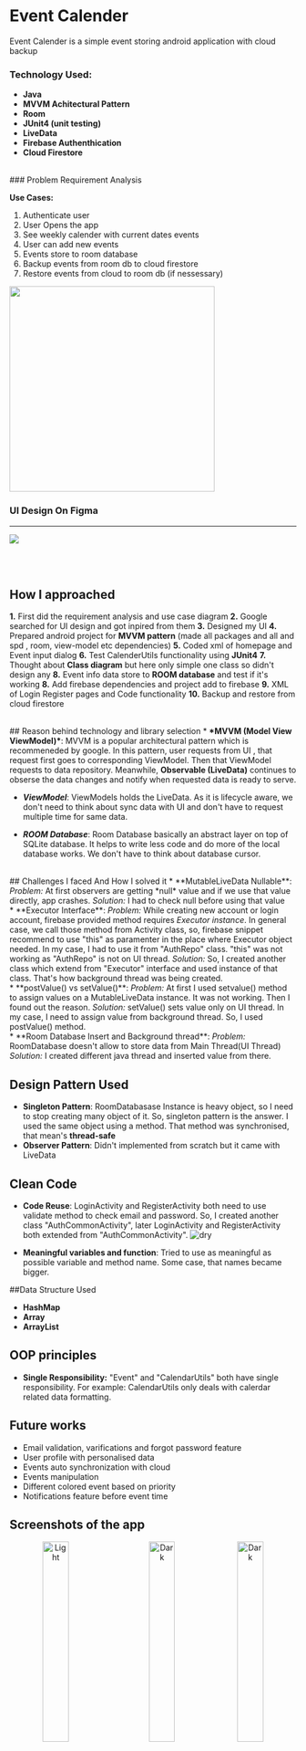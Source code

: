 # Event Calender 
Event Calender is a simple event storing android application with cloud backup

### Technology Used:<b>
* Java 
* MVVM Achitectural Pattern
* Room 
* JUnit4 (unit testing)
* LiveData
* Firebase Authenthication
* Cloud Firestore</b>
<br>
### Problem Requirement Analysis

<b>Use Cases:</b> 
1. Authenticate user
2. User Opens the app
3. See weekly calender with current dates events
4. User can add new events
5. Events store to room database
6. Backup events from room db to cloud firestore
7. Restore events from cloud to room db (if nessessary)

<img src="https://user-images.githubusercontent.com/30120066/135444568-27e6b476-eaf7-463d-a82e-67bc2bb522c4.jpeg" height="360"/>


### UI Design On Figma
------------------

<img src="https://user-images.githubusercontent.com/30120066/135445079-a3ad392e-5276-4cc4-9d18-5741c3a41313.jpg"  />

<br><br>

## How I approached
<b>1.</b> First did the requirement analysis and use case diagram
<b>2.</b> Google searched for UI design and got inpired from them
<b>3.</b> Designed my UI
<b>4.</b> Prepared android project for <b>MVVM pattern</b> (made all packages and all and spd , room, view-model etc dependencies) 
<b>5.</b> Coded xml of homepage and Event input dialog
<b>6.</b> Test CalenderUtils functionality using <b>JUnit4</b>
<b>7.</b> Thought about <b>Class diagram</b> but here only simple one class so didn't design any
<b>8.</b> Event info data store to <b>ROOM database</b> and test if it's working
<b>8.</b> Add firebase dependencies and project add to firebase
<b>9.</b> XML of Login Register pages and Code functionality
<b>10.</b> Backup and restore from cloud firestore

<br>
## Reason behind technology and library selection
* <b >*MVVM (Model View ViewModel)*</b>: MVVM is a popular architectural pattern which is recommeneded by google. 
In this pattern, user requests from UI , that request first goes to corresponding ViewModel. Then that ViewModel requests to data repository. Meanwhile, <b>Observable (LiveData)</b> continues to obserse the data changes and notify when requested data is ready to serve.

* *<b>ViewModel</b>*: ViewModels holds the LiveData. As it is lifecycle aware, we don't need to think about sync data with UI and don't have to request multiple time for same data.

* *<b>ROOM Database</b>*: Room Database basically an abstract layer on top of SQLite database. It helps to write less code and do more of the local database works. We don't have to think about database cursor.

<br>
## Challenges I faced And How I solved it
* **MutableLiveData Nullable**: 
<i>Problem:</i> At first observers are getting *null* value and if we use that value directly, app crashes.
<i>Solution:</i> I had to check null before using that value
<br>
* **Executor Interface**: 
<i>Problem:</i> While creating new account or login account, firebase provided method requires <i>Executor instance</i>. In general case, we call those method from Activity class, so, firebase snippet recommend to use "this" as paramenter in the place where Executor object needed.
In my case, I had to use it from "AuthRepo" class. "this" was not working as "AuthRepo" is not on UI thread. 
<i>Solution:</i> So, I created another class which extend from "Executor" interface and used instance of that class. That's how background thread was being created. 
<br>
* **postValue() vs setValue()**: 
<i>Problem:</i> At first I used setvalue() method to assign values on a MutableLiveData instance. It was not working. Then I found out the reason. 
<i>Solution:</i> setValue() sets value only on UI thread. In my case, I need to assign value from background thread. So, I used postValue() method.
<br>
* **Room Database Insert and Background thread**: 
<i>Problem:</i> RoomDatabase doesn't allow to store data from Main Thread(UI Thread)
<i>Solution:</i> I created different java thread and inserted value from there.


## Design Pattern Used
* <b>Singleton Pattern</b>: RoomDatabasase Instance is heavy object, so I need to stop creating many object of it. So, singleton pattern is the answer. I used the same object using a method. That method was synchronised, that mean's <b>thread-safe</b>
 * <b>Observer Pattern</b>: Didn't implemented from scratch but it came with LiveData



## Clean Code
* <b>Code Reuse</b>: LoginActivity and RegisterActivity both need to use validate method to check email and password. So, I created another class "AuthCommonActivity", later LoginActivity and RegisterActivity both extended from "AuthCommonActivity".
![dry](https://user-images.githubusercontent.com/30120066/135458426-895c9e34-9f94-48be-a82c-656e05130e40.jpg)

* <b>Meaningful variables and function</b>: Tried to use as meaningful as possible variable and method name. Some case, that names became bigger.


##Data Structure Used

* **HashMap**
* **Array**
* **ArrayList**


## OOP principles 
* <b> Single Responsibility:</b> "Event" and "CalendarUtils" both have single responsibility. For example: CalendarUtils only deals with calerdar related data formatting.


## Future works
* Email validation, varifications and forgot password feature
* User profile with personalised data
* Events auto synchronization with cloud
* Events manipulation
* Different colored event based on priority
* Notifications feature before event time


## Screenshots of the app


<p align="center">
  <img alt="Light" src="https://user-images.githubusercontent.com/30120066/135463398-7284c294-9ca7-451f-904e-fc5e9df57872.png" width="30%">
&nbsp; &nbsp; &nbsp; &nbsp;
  <img alt="Dark" src="https://user-images.githubusercontent.com/30120066/135463443-147ab93e-db9b-4c88-bd3e-d33424664c08.png" width="30%">

  <img alt="Dark" src="https://user-images.githubusercontent.com/30120066/135463453-17af8be1-8416-4b87-86f1-6b5666ffe005.png" width="30%">
</p>





